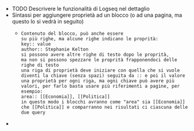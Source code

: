- TODO Descrivere le funzionalità di Logseq nel dettaglio
- Sintassi per aggiungere proprietà ad un blocco (o ad una pagina, ma questo lo si vedrà in seguito)
	- ```
	  Contenuto del blocco, può anche essere
	  su più righe, ma alcune righe indicano le proprità:
	  key:: value
	  author:: Stephanie Kelton
	  si possono avere altre righe di testo dopo le proprità,
	  ma non si possono spezzare le proprità frapponendoci delle righe di testo
	  una riga di proprietà deve iniziare con quella che si vuole diventi la chiave (senza spazi) seguita da :: e poi il valore
	  una proprietà per ogni riga, ma ogni chiave può avere più valori, per farlo basta usare più riferimenti a pagine, per esempio:
	  area:: [[Economia]], [[Politica]]
	  in questo modo i blocchi avranno come "area" sia [[Economia]] che [[Politica]] e comparranno nei risultati ci ciascuna delle due query
	  ```
-